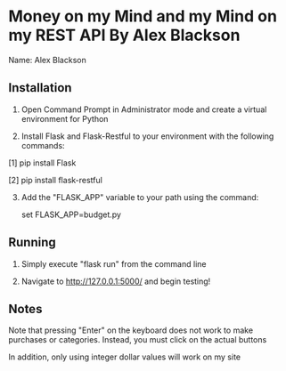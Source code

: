 # Money on my Mind and my Mind on my REST API By Alex Blackson

Name: Alex Blackson

## Installation 

1. Open Command Prompt in Administrator mode and create a virtual environment for Python

2. Install Flask and Flask-Restful to your environment with the following commands:

  [1] pip install Flask
  
  [2] pip install flask-restful

3. Add the "FLASK_APP" variable to your path using the command:

	set FLASK_APP=budget.py
	
## Running

1. Simply execute "flask run" from the command line 

2. Navigate to http://127.0.0.1:5000/ and begin testing!


## Notes

Note that pressing "Enter" on the keyboard does not work to make purchases or categories. Instead, you must click 
on the actual buttons

In addition, only using integer dollar values will work on my site